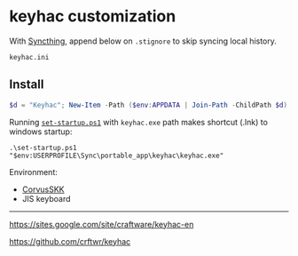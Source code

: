 # keyhac customization

With [Syncthing](https://syncthing.net/), append below on `.stignore` to skip syncing local history.

```
keyhac.ini
```


## Install

```PowerShell
$d = "Keyhac"; New-Item -Path ($env:APPDATA | Join-Path -ChildPath $d) -Value ($pwd.Path | Join-Path -ChildPath $d) -ItemType Junction
```

Running [`set-startup.ps1`](set-startup.ps1) with `keyhac.exe` path makes shortcut (.lnk) to windows startup:

```
.\set-startup.ps1 "$env:USERPROFILE\Sync\portable_app\keyhac\keyhac.exe"
```

Environment:

- [CorvusSKK](https://github.com/nathancorvussolis/corvusskk)
- JIS keyboard

---

https://sites.google.com/site/craftware/keyhac-en

https://github.com/crftwr/keyhac
